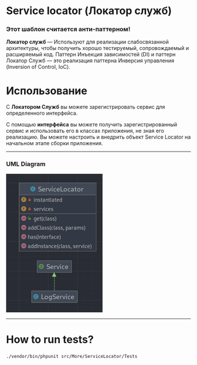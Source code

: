 # Service locator (Локатор служб)

### Этот шаблон считается анти-паттерном!

**Локатор служб** — Используют для реализации слабосвязанной архитектуры, чтобы получить хорошо тестируемый,
сопровождаемый и расширяемый код. Паттерн Инъекция зависимостей (DI) и паттерн Локатор Служб — это реализация паттерна
Инверсия управления (Inversion of Control, IoC).

# Использование

С **Локатором Служб** вы можете зарегистрировать сервис для определенного интерфейса.

С помощью **интерфейса** вы можете получить зарегистрированный сервис и использовать его в классах приложения, не зная
его реализацию. Вы можете настроить и внедрить объект Service Locator на начальном этапе сборки приложения.

---

### UML Diagram

![](uml/serviceLocator.png)

---

# How to run tests?

`./vendor/bin/phpunit src/More/ServiceLocator/Tests`